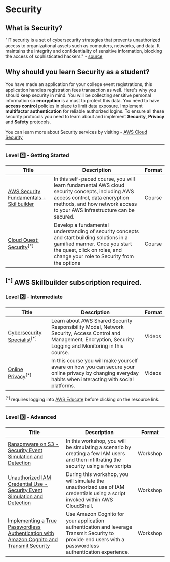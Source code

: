 # Security

## What is Security?

"IT security is a set of cybersecurity strategies that prevents unauthorized access to organizational assets such as computers, networks, and data. It maintains the integrity and confidentiality of sensitive information, blocking the access of sophisticated hackers." - [source](https://www.cisco.com/c/en/us/products/security/what-is-it-security.html)

## Why should you learn Security as a student?

You have made an application for your college event registrations, this application handles registration fees transaction as well. Here's why you should keep security in mind. You will be collecting sensitive personal information so __encryption__ is a must to protect this data. You need to have __access control__ policies in place to limit data exposure. Implement __multifactor authentication__ for reliable authorized logins. To ensure all these security protocols you need to learn about and implement __Security__, __Privacy__ and __Safety__ protocols.

You can learn more about Security services by visiting - [AWS Cloud Security](https://aws.amazon.com/security/)

---

### Level :one: - Getting Started

| Title                                                                                                                                                                    | Description                                                                                                                                                                                                 | Format |
|--------------------------------------------------------------------------------------------------------------------------------------------------------------------------|-------------------------------------------------------------------------------------------------------------------------------------------------------------------------------------------------------------|--------|
| [AWS Security Fundamentals - Skillbuilder](https://explore.skillbuilder.aws/learn/course/external/view/elearning/48/aws-security-fundamentals-second-edition?src=detail) | In this self-paced course, you will learn fundamental AWS cloud security concepts, including AWS access control, data encryption methods, and how network access to your AWS infrastructure can be secured. | Course |
| [Cloud Quest: Security](https://explore.skillbuilder.aws/learn/course/11458/play/42651/play-cloud-quest-cloud-practitioner)<sup>[*]</sup>                            | Develop a fundamental understanding of security concepts and start building solutions in a gamified manner. Once you start the quest, click on roles, and change your role to Security from the options     | Course |
<sup>[*]</sup> AWS Skillbuilder subscription required.
---

### Level :two: - Intermediate

| Title                                                                      | Description                                                                                                                                                        | Format |
|----------------------------------------------------------------------------|--------------------------------------------------------------------------------------------------------------------------------------------------------------------|--------|
| [Cybersecurity Specialist](https://awseducate.instructure.com/courses/196)<sup>[*]</sup> | Learn about AWS Shared Security Responsibility Model, Network Security, Access Control and Management, Encryption, Security Logging and Monitoring in this course. | Videos |
| [Online Privacy](https://awseducate.instructure.com/courses/237)<sup>[*]</sup>           | In this course you will make yourself aware on how you can secure your online privacy by changing everyday habits when interacting with social platforms.          | Videos |
<sup>[*]</sup> requires logging into [AWS Educate](https://www.awseducate.com/student/s) before clicking on the resource link.


---

### Level :three: - Advanced

| Title                                                                                                                                                                                                                    | Description                                                                                                                                               | Format   |
|--------------------------------------------------------------------------------------------------------------------------------------------------------------------------------------------------------------------------|-----------------------------------------------------------------------------------------------------------------------------------------------------------|----------|
| [Ransomware on S3 - Security Event Simulation and Detection](https://catalog.us-east-1.prod.workshops.aws/workshops/fc7b7cf3-f494-48e2-8954-258ffdd76ed6)                                                                | In this workshop, you will be simulating a scenario by creating a few IAM users and then infiltrating the security using a few scripts                    | Workshop |
| [Unauthorized IAM Credential Use - Security Event Simulation and Detection](https://catalog.us-east-1.prod.workshops.aws/workshops/6a8ad836-10a6-4694-9a3b-f53f193041de)                                                 | During this workshop, you will simulate the unauthorized use of IAM credentials using a script invoked within AWS CloudShell.                             | Workshop |
| [Implementing a True Passwordless Authentication with Amazon Cognito and Transmit Security](https://aws.amazon.com/blogs/apn/implementing-a-true-passwordless-authentication-with-amazon-cognito-and-transmit-security/) | Use Amazon Cognito for your application authentication and leverage Transmit Security to provide end users with a passwordless authentication experience. | Workshop |